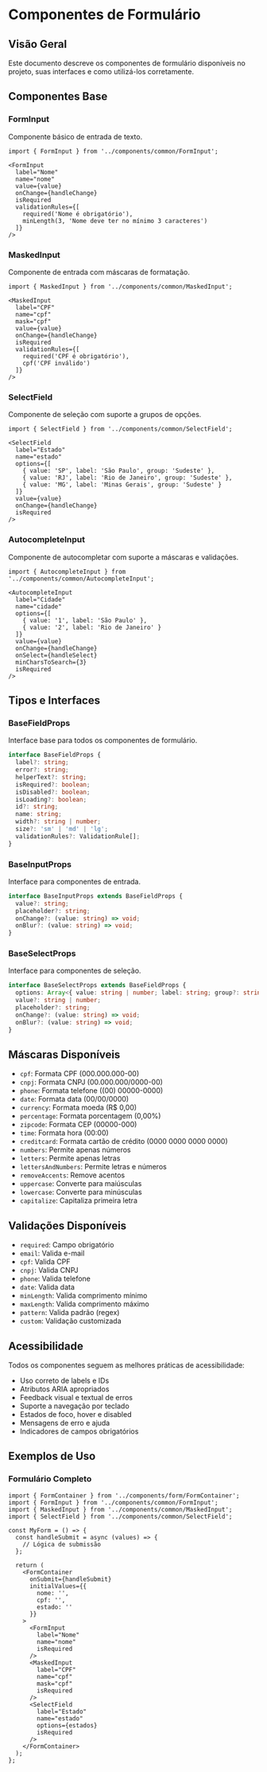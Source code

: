 # Componentes de Formulário

## Visão Geral

Este documento descreve os componentes de formulário disponíveis no projeto, suas interfaces e como utilizá-los corretamente.

## Componentes Base

### FormInput

Componente básico de entrada de texto.

```tsx
import { FormInput } from '../components/common/FormInput';

<FormInput
  label="Nome"
  name="nome"
  value={value}
  onChange={handleChange}
  isRequired
  validationRules={[
    required('Nome é obrigatório'),
    minLength(3, 'Nome deve ter no mínimo 3 caracteres')
  ]}
/>
```

### MaskedInput

Componente de entrada com máscaras de formatação.

```tsx
import { MaskedInput } from '../components/common/MaskedInput';

<MaskedInput
  label="CPF"
  name="cpf"
  mask="cpf"
  value={value}
  onChange={handleChange}
  isRequired
  validationRules={[
    required('CPF é obrigatório'),
    cpf('CPF inválido')
  ]}
/>
```

### SelectField

Componente de seleção com suporte a grupos de opções.

```tsx
import { SelectField } from '../components/common/SelectField';

<SelectField
  label="Estado"
  name="estado"
  options={[
    { value: 'SP', label: 'São Paulo', group: 'Sudeste' },
    { value: 'RJ', label: 'Rio de Janeiro', group: 'Sudeste' },
    { value: 'MG', label: 'Minas Gerais', group: 'Sudeste' }
  ]}
  value={value}
  onChange={handleChange}
  isRequired
/>
```

### AutocompleteInput

Componente de autocompletar com suporte a máscaras e validações.

```tsx
import { AutocompleteInput } from '../components/common/AutocompleteInput';

<AutocompleteInput
  label="Cidade"
  name="cidade"
  options={[
    { value: '1', label: 'São Paulo' },
    { value: '2', label: 'Rio de Janeiro' }
  ]}
  value={value}
  onChange={handleChange}
  onSelect={handleSelect}
  minCharsToSearch={3}
  isRequired
/>
```

## Tipos e Interfaces

### BaseFieldProps

Interface base para todos os componentes de formulário.

```typescript
interface BaseFieldProps {
  label?: string;
  error?: string;
  helperText?: string;
  isRequired?: boolean;
  isDisabled?: boolean;
  isLoading?: boolean;
  id?: string;
  name: string;
  width?: string | number;
  size?: 'sm' | 'md' | 'lg';
  validationRules?: ValidationRule[];
}
```

### BaseInputProps

Interface para componentes de entrada.

```typescript
interface BaseInputProps extends BaseFieldProps {
  value?: string;
  placeholder?: string;
  onChange?: (value: string) => void;
  onBlur?: (value: string) => void;
}
```

### BaseSelectProps

Interface para componentes de seleção.

```typescript
interface BaseSelectProps extends BaseFieldProps {
  options: Array<{ value: string | number; label: string; group?: string }>;
  value?: string | number;
  placeholder?: string;
  onChange?: (value: string) => void;
  onBlur?: (value: string) => void;
}
```

## Máscaras Disponíveis

- `cpf`: Formata CPF (000.000.000-00)
- `cnpj`: Formata CNPJ (00.000.000/0000-00)
- `phone`: Formata telefone ((00) 00000-0000)
- `date`: Formata data (00/00/0000)
- `currency`: Formata moeda (R$ 0,00)
- `percentage`: Formata porcentagem (0,00%)
- `zipcode`: Formata CEP (00000-000)
- `time`: Formata hora (00:00)
- `creditcard`: Formata cartão de crédito (0000 0000 0000 0000)
- `numbers`: Permite apenas números
- `letters`: Permite apenas letras
- `lettersAndNumbers`: Permite letras e números
- `removeAccents`: Remove acentos
- `uppercase`: Converte para maiúsculas
- `lowercase`: Converte para minúsculas
- `capitalize`: Capitaliza primeira letra

## Validações Disponíveis

- `required`: Campo obrigatório
- `email`: Valida e-mail
- `cpf`: Valida CPF
- `cnpj`: Valida CNPJ
- `phone`: Valida telefone
- `date`: Valida data
- `minLength`: Valida comprimento mínimo
- `maxLength`: Valida comprimento máximo
- `pattern`: Valida padrão (regex)
- `custom`: Validação customizada

## Acessibilidade

Todos os componentes seguem as melhores práticas de acessibilidade:

- Uso correto de labels e IDs
- Atributos ARIA apropriados
- Feedback visual e textual de erros
- Suporte a navegação por teclado
- Estados de foco, hover e disabled
- Mensagens de erro e ajuda
- Indicadores de campos obrigatórios

## Exemplos de Uso

### Formulário Completo

```tsx
import { FormContainer } from '../components/form/FormContainer';
import { FormInput } from '../components/common/FormInput';
import { MaskedInput } from '../components/common/MaskedInput';
import { SelectField } from '../components/common/SelectField';

const MyForm = () => {
  const handleSubmit = async (values) => {
    // Lógica de submissão
  };

  return (
    <FormContainer
      onSubmit={handleSubmit}
      initialValues={{
        nome: '',
        cpf: '',
        estado: ''
      }}
    >
      <FormInput
        label="Nome"
        name="nome"
        isRequired
      />
      <MaskedInput
        label="CPF"
        name="cpf"
        mask="cpf"
        isRequired
      />
      <SelectField
        label="Estado"
        name="estado"
        options={estados}
        isRequired
      />
    </FormContainer>
  );
};
